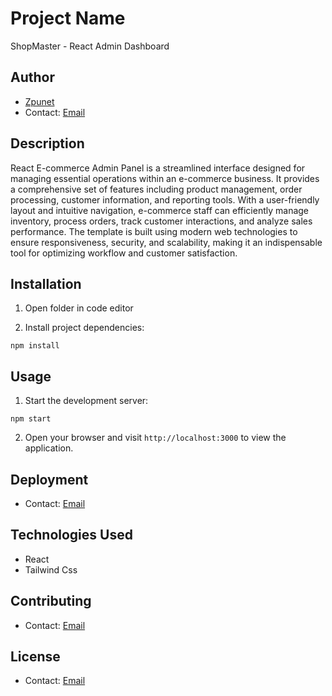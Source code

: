 # Project Name

ShopMaster - React Admin Dashboard

## Author

- [Zpunet](https://github.com/author-github-username)
- Contact: [Email](mailto:info@codemarketi.com)

## Description



React E-commerce Admin Panel  is a streamlined interface designed for managing essential operations within an e-commerce business. It provides a comprehensive set of features including product management, order processing, customer information, and reporting tools. With a user-friendly layout and intuitive navigation, e-commerce staff can efficiently manage inventory, process orders, track customer interactions, and analyze sales performance. The template is built using modern web technologies to ensure responsiveness, security, and scalability, making it an indispensable tool for optimizing workflow and customer satisfaction.
## Installation

1. Open folder in code editor

2. Install project dependencies:

```shell
npm install
```

## Usage

1. Start the development server:

```shell
npm start
```

2. Open your browser and visit `http://localhost:3000` to view the application.

## Deployment

- Contact: [Email](mailto:info@codemarketi.com)

## Technologies Used

- React
- Tailwind Css

## Contributing

- Contact: [Email](mailto:info@codemarketi.com)

## License

- Contact: [Email](mailto:info@codemarketi.com)

